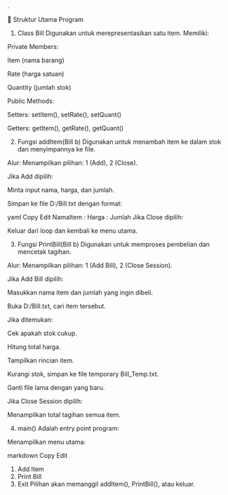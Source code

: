 .

🔧 Struktur Utama Program
1. Class Bill
Digunakan untuk merepresentasikan satu item. Memiliki:

Private Members:

Item (nama barang)

Rate (harga satuan)

Quantity (jumlah stok)

Public Methods:

Setters: setItem(), setRate(), setQuant()

Getters: getItem(), getRate(), getQuant()

2. Fungsi addItem(Bill b)
Digunakan untuk menambah item ke dalam stok dan menyimpannya ke file.

Alur:
Menampilkan pilihan: 1 (Add), 2 (Close).

Jika Add dipilih:

Minta input nama, harga, dan jumlah.

Simpan ke file D:/Bill.txt dengan format:

yaml
Copy
Edit
NamaItem : Harga : Jumlah
Jika Close dipilih:

Keluar dari loop dan kembali ke menu utama.

3. Fungsi PrintBill(Bill b)
Digunakan untuk memproses pembelian dan mencetak tagihan.

Alur:
Menampilkan pilihan: 1 (Add Bill), 2 (Close Session).

Jika Add Bill dipilih:

Masukkan nama item dan jumlah yang ingin dibeli.

Buka D:/Bill.txt, cari item tersebut.

Jika ditemukan:

Cek apakah stok cukup.

Hitung total harga.

Tampilkan rincian item.

Kurangi stok, simpan ke file temporary Bill_Temp.txt.

Ganti file lama dengan yang baru.

Jika Close Session dipilih:

Menampilkan total tagihan semua item.

4. main()
Adalah entry point program:

Menampilkan menu utama:

markdown
Copy
Edit
1. Add Item
2. Print Bill
3. Exit
Pilihan akan memanggil addItem(), PrintBill(), atau keluar.

